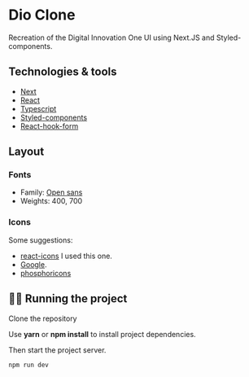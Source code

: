 # Dio Clone

Recreation of the Digital Innovation One UI using Next.JS and Styled-components.

## Technologies & tools

- [Next](https://nextjs.org/docs)
- [React](https://reactjs.org/docs/getting-started.html)
- [Typescript](https://www.typescriptlang.org/)
- [Styled-components](https://styled-components.com/docs)
- [React-hook-form](https://react-hook-form.com/get-started)

## Layout

### Fonts

- Family: [Open sans](https://fonts.google.com/specimen/Open+Sans)
- Weights: 400, 700

### Icons
Some suggestions:
- [react-icons](https://react-icons.github.io/react-icons/) I used this one.
- [Google](https://fonts.google.com/icons).
- [phosphoricons](https://phosphoricons.com/)

## 🏃‍♂️ Running the project

Clone the repository

Use **yarn** or **npm install** to install project dependencies.

Then start the project server.

```cl
npm run dev
```


